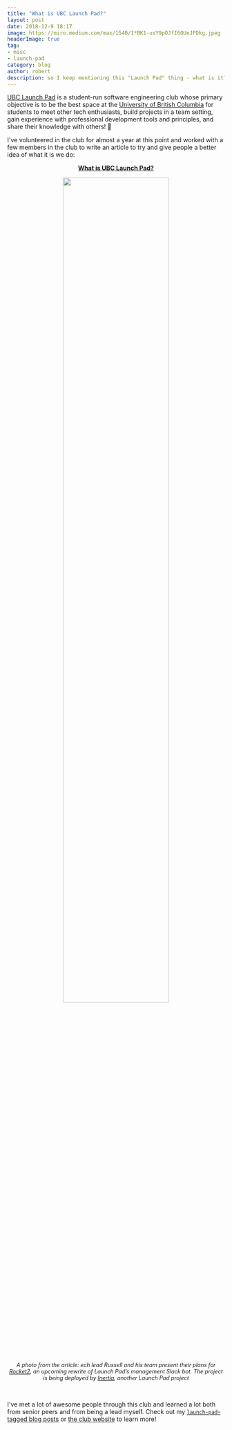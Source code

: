 ```yaml
---
title: "What is UBC Launch Pad?"
layout: post
date: 2018-12-9 18:17
image: https://miro.medium.com/max/1540/1*BK1-usY9pOJfI6OUeJFDkg.jpeg
headerImage: true
tag:
- misc
- launch-pad
category: blog
author: robert
description: so I keep mentioning this "Launch Pad" thing - what is it?
---
```


[UBC Launch Pad](https://www.ubclaunchpad.com/) is a student-run software engineering club whose
primary objective is to be the best space at the [ University of British Columbia](https://www.ubc.ca/)
for students to meet other tech enthusiasts, build projects in a team setting, gain experience with
professional development tools and principles, and share their knowledge with others! 🚀

I've volunteered in the club for almost a year at this point and worked with a few members in the
club to write an article to try and give people a better idea of what it is we do:

<p align="center">
  <a href="https://medium.com/ubc-launch-pad-software-engineering-blog/what-is-ubc-launch-pad-d3bbfe6322dc">
    <strong>What is UBC Launch Pad?</strong>
  </a>
</p>

<p align="center">
    <img src="https://miro.medium.com/max/2400/1*IqrWKnjG0olCuZ_c7cvDFw.jpeg" width="70%" />
</p>

<p align="center">
    <i style="font-size:90%;">
    A photo from the article: ech lead Russell and his team present their plans for
    <a href="https://github.com/ubclaunchpad/rocket2">Rocket2</a>,
    an upcoming rewrite of Launch Pad’s management Slack bot. The project is being deployed by <a href="/inertia">Inertia</a>, another Launch Pad project
    </i>
</p>

<br />

I've met a lot of awesome people through this club and learned a lot both from senior peers and from
being a lead myself. Check out my [`launch-pad`-tagged blog posts](/tags/#launch-pad)
or [the club website](https://www.ubclaunchpad.com/) to learn more!
